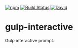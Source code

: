 [![npm](https://img.shields.io/npm/v/gulp-interactive.svg)](https://www.npmjs.com/package/gulp-interactive)
[![Build Status](https://travis-ci.org/mxl/gulp-interactive.svg?branch=master)](https://travis-ci.org/mxl/gulp-interactive)
[![David](https://img.shields.io/david/mxl/gulp-interactive.svg)](https://david-dm.org/mxl/gulp-interactive)

# gulp-interactive
Gulp interactive prompt.
